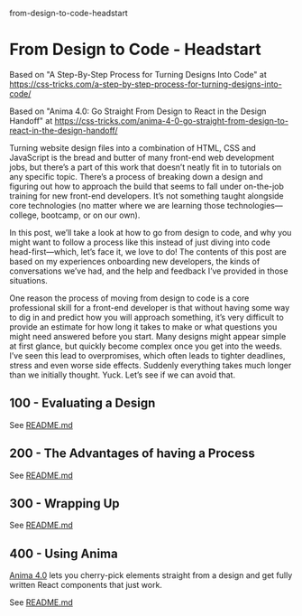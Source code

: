 from-design-to-code-headstart
# From Design to Code - Headstart

Based on "A Step-By-Step Process for Turning Designs Into Code" at https://css-tricks.com/a-step-by-step-process-for-turning-designs-into-code/

Based on "Anima 4.0: Go Straight From Design to React in the Design Handoff" at https://css-tricks.com/anima-4-0-go-straight-from-design-to-react-in-the-design-handoff/

Turning website design files into a combination of HTML, CSS and JavaScript is the bread and butter of many front-end web development jobs, but there’s a part of this work that doesn’t neatly fit in to tutorials on any specific topic. There’s a process of breaking down a design and figuring out how to approach the build that seems to fall under on-the-job training for new front-end developers. It’s not something taught alongside core technologies (no matter where we are learning those technologies—college, bootcamp, or on our own).

In this post, we’ll take a look at how to go from design to code, and why you might want to follow a process like this instead of just diving into code head-first—which, let’s face it, we love to do! The contents of this post are based on my experiences onboarding new developers, the kinds of conversations we’ve had, and the help and feedback I’ve provided in those situations.

One reason the process of moving from design to code is a core professional skill for a front-end developer is that without having some way to dig in and predict how you will approach something, it’s very difficult to provide an estimate for how long it takes to make or what questions you might need answered before you start. Many designs might appear simple at first glance, but quickly become complex once you get into the weeds. I’ve seen this lead to overpromises, which often leads to tighter deadlines, stress and even worse side effects. Suddenly everything takes much longer than we initially thought. Yuck. Let’s see if we can avoid that.

## 100 - Evaluating a Design

See [README.md](./100/README.md)

## 200 - The Advantages of having a Process

See [README.md](./200/README.md)

## 300 - Wrapping Up

See [README.md](./300/README.md)

## 400 - Using Anima

[Anima 4.0](https://www.animaapp.com/) lets you cherry-pick elements straight from a design and get fully written React components that just work.

See [README.md](./400/README.md)
